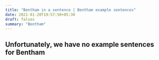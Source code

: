 ```yaml
---
title: "Bentham in a sentence | Bentham example sentences"
date: 2021-01-20T19:57:50+05:30
draft: falses
summary: "Bentham"
---
```

## Unfortunately, we have no example sentences for Bentham                 

